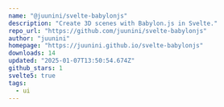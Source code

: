 ```yaml
---
name: "@juunini/svelte-babylonjs"
description: "Create 3D scenes with Babylon.js in Svelte."
repo_url: "https://github.com/juunini/svelte-babylonjs"
author: "juunini"
homepage: "https://juunini.github.io/svelte-babylonjs"
downloads: 14
updated: "2025-01-07T13:50:54.674Z"
github_stars: 1
svelte5: true
tags: 
  - ui
---
```


